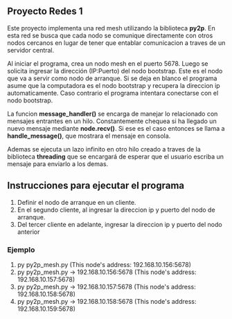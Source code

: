 ## Proyecto Redes 1

Este proyecto implementa una red mesh utilizando la biblioteca **py2p**. En esta red se busca que cada nodo se comunique directamente con otros nodos cercanos en lugar de tener que entablar comunicacion a traves de un servidor central.

Al iniciar el programa, crea un nodo mesh en el puerto 5678. Luego se solicita ingresar la dirección (IP:Puerto) del nodo bootstrap. Este es el nodo que va a servir como nodo de arranque. Si se deja en blanco el programa asume que la computadora es el nodo bootstrap y recupera la direccion ip automaticamente. Caso contrario el programa intentara conectarse con el nodo bootstrap.

La funcion **message\_handler()** se encarga de manejar lo relacionado con mensajes entrantes en un hilo. Constantemente chequea si ha llegado un nuevo mensaje mediante **node.recv()**. Si ese es el caso entonces se llama a **handle\_message()**, que mostrara el mensaje en consola.

Ademas se ejecuta un lazo infinito en otro hilo creado a traves de la biblioteca **threading** que se encargará de esperar que el usuario escriba un mensaje para enviarlo a los demas.

## Instrucciones para ejecutar el programa
1. Definir el nodo de arranque en un cliente.
2. En el segundo cliente, al ingresar la direccion ip y puerto del nodo de arranque.
3. Del tercer cliente en adelante, ingresar la direccion ip y puerto del nodo anterior

### Ejemplo
1. py py2p_mesh.py (This node's address: 192.168.10.156:5678)
2. py py2p_mesh.py -> 192.168.10.156:5678 (This node's address: 192.168.10.157:5678)
3. py py2p_mesh.py -> 192.168.10.157:5678 (This node's address: 192.168.10.158:5678)
4. py py2p_mesh.py -> 192.168.10.158:5678 (This node's address: 192.168.10.159:5678)
